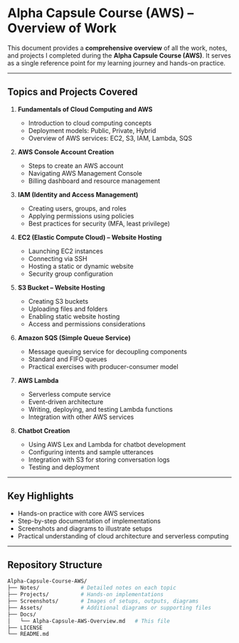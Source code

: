 # Alpha Capsule Course (AWS) – Overview of Work

This document provides a **comprehensive overview** of all the work, notes, and projects I completed during the **Alpha Capsule Course (AWS)**. It serves as a single reference point for my learning journey and hands-on practice.

---

## Topics and Projects Covered

1. **Fundamentals of Cloud Computing and AWS**
   - Introduction to cloud computing concepts
   - Deployment models: Public, Private, Hybrid
   - Overview of AWS services: EC2, S3, IAM, Lambda, SQS

2. **AWS Console Account Creation**
   - Steps to create an AWS account
   - Navigating AWS Management Console
   - Billing dashboard and resource management

3. **IAM (Identity and Access Management)**
   - Creating users, groups, and roles
   - Applying permissions using policies
   - Best practices for security (MFA, least privilege)

4. **EC2 (Elastic Compute Cloud) – Website Hosting**
   - Launching EC2 instances
   - Connecting via SSH
   - Hosting a static or dynamic website
   - Security group configuration

5. **S3 Bucket – Website Hosting**
   - Creating S3 buckets
   - Uploading files and folders
   - Enabling static website hosting
   - Access and permissions considerations

6. **Amazon SQS (Simple Queue Service)**
   - Message queuing service for decoupling components
   - Standard and FIFO queues
   - Practical exercises with producer-consumer model

7. **AWS Lambda**
   - Serverless compute service
   - Event-driven architecture
   - Writing, deploying, and testing Lambda functions
   - Integration with other AWS services

8. **Chatbot Creation**
   - Using AWS Lex and Lambda for chatbot development
   - Configuring intents and sample utterances
   - Integration with S3 for storing conversation logs
   - Testing and deployment

---

## Key Highlights

- Hands-on practice with core AWS services  
- Step-by-step documentation of implementations  
- Screenshots and diagrams to illustrate setups  
- Practical understanding of cloud architecture and serverless computing  

---

## Repository Structure

```bash
Alpha-Capsule-Course-AWS/
├── Notes/             # Detailed notes on each topic
├── Projects/          # Hands-on implementations
├── Screenshots/       # Images of setups, outputs, diagrams
├── Assets/            # Additional diagrams or supporting files
├── Docs/
│   └── Alpha-Capsule-AWS-Overview.md   # This file
├── LICENSE
└── README.md

